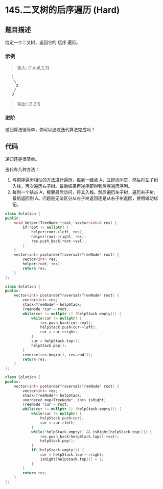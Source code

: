# 145.二叉树的后序遍历 (Hard)

## 题目描述

给定一个二叉树，返回它的 后序 遍历。

### 示例

> 输入: [1,null,2,3]  

```
   1
    \
     2
    /
   3 
```

> 输出: [3,2,1]

### 进阶

递归算法很简单，你可以通过迭代算法完成吗？

## 代码

递归还是很简单。

迭代有几种方法：

1. 与前序遍历相似的方法进行遍历，每到一结点 A，立即访问它，然后将左子树入栈，再次遍历右子树。最后结果再逆序即得到后序遍历序列。
2. 每到一个结点 A，根要最后访问，将其入栈，然后遍历左子树，遍历右子树，最后返回到 A。问题是无法区分从左子树返回还是从右子树返回，使用辅助标记。

```c++ tab="递归"
class Solution {
public:
    void helper(TreeNode *root, vector<int>& res) {
        if(root != nullptr) {
            helper(root->left, res);
            helper(root->right, res);
            res.push_back(root->val);
        }
    }
    vector<int> postorderTraversal(TreeNode* root) {
        vector<int> res;
        helper(root, res);
        return res;
    }
};
```

```c++ tab="迭代后逆序"
class Solution {
public:
    vector<int> postorderTraversal(TreeNode* root) {
        vector<int> res;
        stack<TreeNode*> helpStack;
        TreeNode *cur = root;
        while(cur != nullptr || !helpStack.empty()) {
            while(cur != nullptr) {
                res.push_back(cur->val);
                helpStack.push(cur->left);
                cur = cur->right;
            }
            cur = helpStack.top();
            helpStack.pop();
        }
        reverse(res.begin(), res.end());
        return res;
    }
};
```

```c++ tab="辅助标记"
class Solution {
public:
    vector<int> postorderTraversal(TreeNode* root) {
        vector<int> res;
        stack<TreeNode*> helpStack;
        unordered_map<TreeNode*, int> isRight;
        TreeNode *cur = root;
        while(cur != nullptr || !helpStack.empty()) {
            while(cur != nullptr) {
                helpStack.push(cur);
                cur = cur->left;
            }
            while(!helpStack.empty() && isRight[helpStack.top()]) {
                res.push_back(helpStack.top()->val);
                helpStack.pop();
            }
            if(!helpStack.empty()) {
                cur = helpStack.top()->right;
                isRight[helpStack.top()] = 1;
            }
        }
        return res;
    }
};
```
